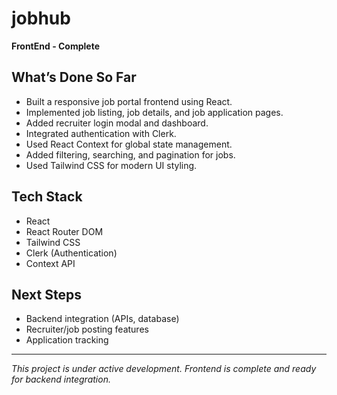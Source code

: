 # jobhub

**FrontEnd - Complete**

## What’s Done So Far

- Built a responsive job portal frontend using React.
- Implemented job listing, job details, and job application pages.
- Added recruiter login modal and dashboard.
- Integrated authentication with Clerk.
- Used React Context for global state management.
- Added filtering, searching, and pagination for jobs.
- Used Tailwind CSS for modern UI styling.

## Tech Stack

- React
- React Router DOM
- Tailwind CSS
- Clerk (Authentication)
- Context API

## Next Steps

- Backend integration (APIs, database)
- Recruiter/job posting features
- Application tracking

---
*This project is under active development. Frontend is complete and ready for backend integration.*